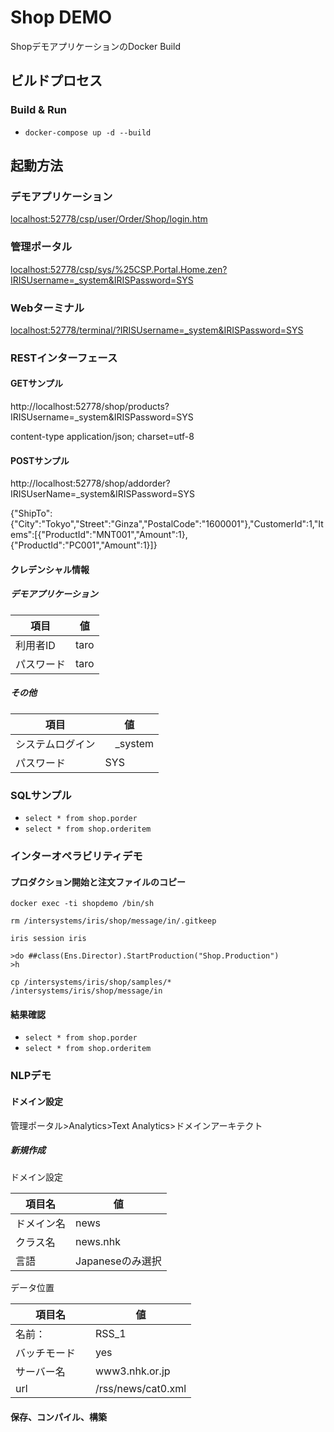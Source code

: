 # Shop DEMO

ShopデモアプリケーションのDocker Build


## ビルドプロセス

### Build & Run
* ```docker-compose up -d --build```


## 起動方法

### デモアプリケーション

[localhost:52778/csp/user/Order/Shop/login.htm](http://localhost:52778/csp/user/Order/Shop/login.htm)

### 管理ポータル

[localhost:52778/csp/sys/%25CSP.Portal.Home.zen?IRISUsername=_system&IRISPassword=SYS](http://localhost:52778/csp/sys/%25CSP.Portal.Home.zen?IRISUsername=_system&IRISPassword=SYS)

### Webターミナル

[localhost:52778/terminal/?IRISUsername=_system&IRISPassword=SYS](http://localhost:52778/terminal/?IRISUsername=_system&IRISPassword=SYS)

### RESTインターフェース

#### GETサンプル

http://localhost:52778/shop/products?IRISUsername=_system&IRISPassword=SYS

content-type application/json; charset=utf-8

#### POSTサンプル

http://localhost:52778/shop/addorder?IRISUserName=_system&IRISPassword=SYS

{"ShipTo":{"City":"Tokyo","Street":"Ginza","PostalCode":"1600001"},"CustomerId":1,"Items":[{"ProductId":"MNT001","Amount":1},{"ProductId":"PC001","Amount":1}]}

#### クレデンシャル情報

##### デモアプリケーション

| 項目   | 値    |
|-------|-------|
利用者ID | taro |
パスワード| taro |

##### その他

| 項目           | 値        |
|---------------|------------
| システムログイン |　_system  |
|パスワード　	   |SYS|

### SQLサンプル

* `select * from shop.porder`
* `select * from shop.orderitem`

### インターオペラビリティデモ

#### プロダクション開始と注文ファイルのコピー

```docker ps
docker exec -ti shopdemo /bin/sh

rm /intersystems/iris/shop/message/in/.gitkeep

iris session iris

>do ##class(Ens.Director).StartProduction("Shop.Production")
>h

cp /intersystems/iris/shop/samples/* /intersystems/iris/shop/message/in
```

#### 結果確認

* `select * from shop.porder`
* `select * from shop.orderitem`

### NLPデモ

#### ドメイン設定

管理ポータル>Analytics>Text Analytics>ドメインアーキテクト

##### 新規作成

ドメイン設定

|項目名    |値                |
|---------|------------------|
|ドメイン名 |news             |
|クラス名   |news.nhk         |
|言語　     |Japaneseのみ選択  |

 データ位置

|項目名      |値                 |
------------|-------------------
|名前：	     |RSS_1              |
|バッチモード　|yes               |
|サーバー名	   |www3.nhk.or.jp    |
|url		  |/rss/news/cat0.xml|

#### 保存、コンパイル、構築
